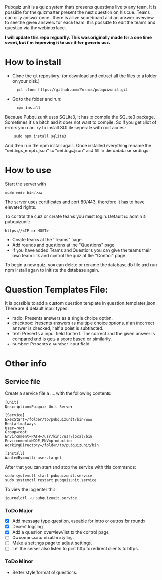 
Pubquiz unit is a quiz system thats presents questions live to any team. It is possible for the quizmaster present the next question on his cue. Teams can only answer once. There is a live scoreboard and an answer overview to see the given answers for each team. It is possible to edit the teams and question via the webinterface.

**I will update this repo reguarlly. This was originally made for a one time event, but i'm improving it to use it for generic use.**

# How to install
- Clone the git repository: (or download and extract all the files to a folder on your disk.)

		git clone https://github.com/Yorams/pubquizunit.git

- Go to the folder and run:	

	    npm install

Because Pubquizunit uses SQLite3, it has to compile the SQLite3 package. Sometimes it's a bitch and it does not want to compile. So if you get allot of errors you can try to install SQLite seperate with root access.

		sudo npm install sqlite3

And then run the npm install again.
Once installed everything rename the "settings_empty.json" to "settings.json" and fill in the database settings.

# How to use
Start the server with

	sudo node bin/www

The server uses certificates and port 80/443, therefore it has to have elevated rights.

To control the quiz or create teams you must login. Default is: admin & pubquizunit:

	https://<IP or HOST>

- Create teams at the "Teams" page.
- Add rounds and questions at the "Questions" page
- If you have added Teams and Questions you can give the teams their own team link and control the quiz at the "Control" page.

To begin a new quiz, you can delete or rename the database.db file and run npm install again to initiate the database again.

# Question Templates File:
It is possible to add a custom question template in question_templates.json. There are 4 default input types:
- radio: Presents answers as a single choice option.
- checkbox: Presents answers as multiple choice options. If an incorrect answer is checked, half a point is subtracted.
- text: Presents a input field for text. The correct and the given answer is compared and is gets a score based on similarity.
- number: Presents a number input field.

# Other info
## Service file
Create a service file a .... with the following contents:

	[Unit]
	Description=Pubquiz Unit Server

	[Service]
	ExecStart=/folder/to/pubquizunit/bin/www
	Restart=always
	User=root
	Group=root
	Environment=PATH=/usr/bin:/usr/local/bin
	Environment=NODE_ENV=production
	WorkingDirectory=/folder/to/pubquizunit/bin

	[Install]
	WantedBy=multi-user.target

After that you can start and stop the service with this commands:

	sudo systemctl start pubquizunit.service
	sudo systemctl restart pubquizunit.service

To view the log enter this:

	journalctl -u pubquizunit.service

### ToDo Major
- [x] Add message type question, useable for intro or outros for rounds
- [x] Decent logging
- [X] Add a question overview/list to the control page.
- [ ] Do some costumizable styling.
- [ ] Make a settings page to adjust settings.
- [ ] Let the server also listen to port http to redirect clients to https.

### ToDo Minor
- Better style/format of questions.